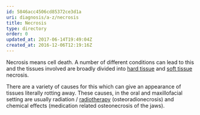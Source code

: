 ```yaml
---
id: 5846acc4506cd85372ce3d1a
uri: diagnosis/a-z/necrosis
title: Necrosis
type: directory
order: 0
updated_at: 2017-06-14T19:49:04Z
created_at: 2016-12-06T12:19:16Z
---
```


<p>Necrosis means cell death. A number of different conditions can
    lead to this and the tissues involved are broadly divided
    into <a href="/diagnosis/a-z/necrosis/hard">hard tissue</a>    and <a href="/diagnosis/a-z/necrosis/soft">soft tissue</a>    necrosis.</p>
<p>There are a variety of causes for this which can give an appearance
    of tissues literally rotting away. These causes, in the oral
    and maxillofacial setting are usually radiation / <a href="/treatment/radiotherapy">radiotherapy</a>    (osteoradionecrosis) and chemical effects (medication related
    osteonecrosis of the jaws).</p>
